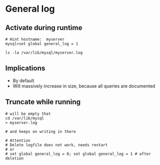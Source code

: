 # General log 

## Activate during runtime 

```
# Hint hostname:  myserver 
mysql>set global general_log = 1 

ls -la /var/lib/mysql/myserver.log 

```
## Implications 

  * By default 
  * Will massively increase in size, because all queries are documented 

## Truncate while running 

```
# will be empty that 
cd /var/lib/mysql 
> myserver.log 

# and keeps on writing in there

# Attention
# Delete logfile does not work, needs restart 
# or 
# set global general_log = 0; set global general_log = 1 # after deletion 


```
